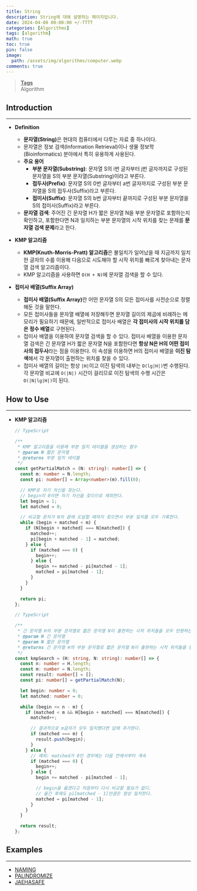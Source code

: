 ```yaml
---
title: String
description: String에 대해 설명하는 페이지입니다.
date: 2024-04-08 00:00:00 +/-TTTT
categories: [Algorithms]
tags: [algorithm]
math: true
toc: true
pin: false
image:
  path: /assets/img/algorithms/computer.webp
comments: true
---
```


<blockquote class="prompt-info"><p><strong><u>Tags</u></strong> <br />
Algorithm</p></blockquote>

## Introduction

<hr />

- **Definition**

  - <b>문자열(String)</b>은 현대의 컴퓨터에서 다루는 자료 중 하나이다.
  - 문자열은 정보 검색(Information Retrieval)이나 생물 정보학(Bioinformatics) 분야에서 특히 유용하게 사용된다.
  - **주요 용어**
    - **부분 문자열(Substring)**: 문자열 S의 i번 글자부터 j번 글자까지로 구성된 문자열을 S의 부분 문자열(Substring)이라고 부른다.
    - **접두사(Prefix)**: 문자열 S의 0번 글자부터 a번 글자까지로 구성된 부분 문자열을 S의 접두사(Suffix)라고 부른다.
    - **접미사(Suffix)**: 문자열 S의 b번 글자부터 끝까지로 구성된 부분 문자열을 S의 접미사(Suffix)라고 부른다.
  - **문자열 검색**: 주어진 긴 문자열 H가 짧은 문자열 N을 부분 문자열로 포함하는지 확인하고, 포함한다면 N과 일치하는 부분 문자열의 시작 위치를 찾는 문제를 **문자열 검색 문제**라고 한다.

- **KMP 알고리즘**
  - **KMP(Knuth-Morris-Pratt) 알고리즘**은 불일치가 일어났을 때 지금까지 일치한 글자의 수를 이용해 다음으로 시도해야 할 시작 위치를 빠르게 찾아내는 문자열 검색 알고리즘이다.
  - KMP 알고리즘을 사용하면 <code>O(H + N)</code>에 문자열 검색을 할 수 있다.
- **접미사 배열(Suffix Array)**
  - <b>접미사 배열(Suffix Array)</b>란 어떤 문자열 S의 모든 접미사를 사전순으로 정렬해둔 것을 말한다.
  - 모든 접미사들을 문자열 배열에 저장해두면 문자열 길이의 제곱에 비례하는 메모리가 필요하기 때문에, 일반적으로 접미사 배열은 <b>각 접미사의 시작 위치를 담은 정수 배열</b>로 구현된다.
  - 접미사 배열을 이용하여 문자열 검색을 할 수 있다. 접미사 배열을 이용한 문자열 검색은 긴 문자열 H가 짧은 문자열 N을 포함한다면 <b>항상 N은 H의 어떤 접미사의 접두사</b>라는 점을 이용한다. 이 속성을 이용하면 H의 접미사 배열을 <b>이진 탐색</b>해서 각 문자열이 출현하는 위치를 찾을 수 있다.
  - 접미사 배열의 길이는 항상 <code>|H|</code>이고 이진 탐색의 내부는 <code>O(lg|H|)</code>번 수행된다. 각 문자열 비교에 <code>O(|N|)</code> 시간이 걸리므로 이진 탐색의 수행 시간은 <code>O(|N|lg|H|)</code>이 된다.

## How to Use

<hr />

- **KMP 알고리즘**

  ```ts
  // TypeScript

  /**
   * KMP 알고리즘을 이용해 부분 일치 테이블을 생성하는 함수
   * @param N 짧은 문자열
   * @returns 부분 일치 테이블
   */
  const getPartialMatch = (N: string): number[] => {
    const m: number = N.length;
    const pi: number[] = Array<number>(m).fill(0);

    // KMP로 자기 자신을 찾는다.
    // begin이 0이면 자기 자신을 찾으므로 제외한다.
    let begin = 1;
    let matched = 0;

    // 비교할 문자가 N의 끝에 도달할 때까지 찾으면서 부분 일치를 모두 기록한다.
    while (begin + matched < m) {
      if (N[begin + matched] === N[matched]) {
        matched++;
        pi[begin + matched - 1] = matched;
      } else {
        if (matched === 0) {
          begin++;
        } else {
          begin += matched - pi[matched - 1];
          matched = pi[matched - 1];
        }
      }
    }

    return pi;
  };
  ```

  ```ts
  // TypeScript

  /**
   * 긴 문자열 H의 부분 문자열로 짧은 문자열 N이 출현하는 시작 위치들을 모두 반환하는 함수
   * @param H 긴 문자열
   * @param N 짧은 문자열
   * @returns 긴 문자열 H의 부분 문자열로 짧은 문자열 N이 출현하는 시작 위치들을 담은 배열
   */
  const kmpSearch = (H: string, N: string): number[] => {
    const n: number = H.length;
    const m: number = N.length;
    const result: number[] = [];
    const pi: number[] = getPartialMatch(N);

    let begin: number = 0;
    let matched: number = 0;

    while (begin <= n - m) {
      if (matched < m && H[begin + matched] === N[matched]) {
        matched++;

        // 결과적으로 m글자가 모두 일치했다면 답에 추가한다.
        if (matched === m) {
          result.push(begin);
        }
      } else {
        // 예외: matched가 0인 경우에는 다음 칸에서부터 계속
        if (matched === 0) {
          begin++;
        } else {
          begin += matched - pi[matched - 1];

          // begin을 옮겼다고 처음부터 다시 비교할 필요가 없디.
          // 옮긴 후에도 pi[matched - 1]만큼은 항상 일치한다.
          matched = pi[matched - 1];
        }
      }
    }

    return result;
  };
  ```

## Examples

<hr />

- <a href="https://github.com/HyunJinNo/Algorithm/blob/main/String/NAMING.ts" target="_blank">NAMING</a>
- <a href="https://github.com/HyunJinNo/Algorithm/blob/main/String/PALINDROMIZE.ts" target="_blank">PALINDROMIZE</a>
- <a href="https://github.com/HyunJinNo/Algorithm/blob/main/String/JAEHASAFE.ts" target="_blank">JAEHASAFE</a>
